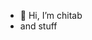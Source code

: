- 👋 Hi, I’m chitab
- and stuff
  


<!---
chitab21/chitab21 is a ✨ special ✨ repository because its `README.md` (this file) appears on your GitHub profile.
You can click the Preview link to take a look at your changes.
--->
